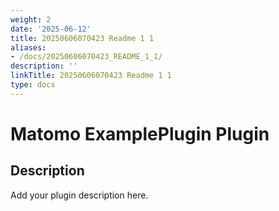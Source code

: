 ```yaml
---
weight: 2
date: '2025-06-12'
title: 20250606070423 Readme 1 1
aliases:
- /docs/20250606070423_README_1_1/
description: ''
linkTitle: 20250606070423 Readme 1 1
type: docs
---
```


# Matomo ExamplePlugin Plugin

## Description

Add your plugin description here.

